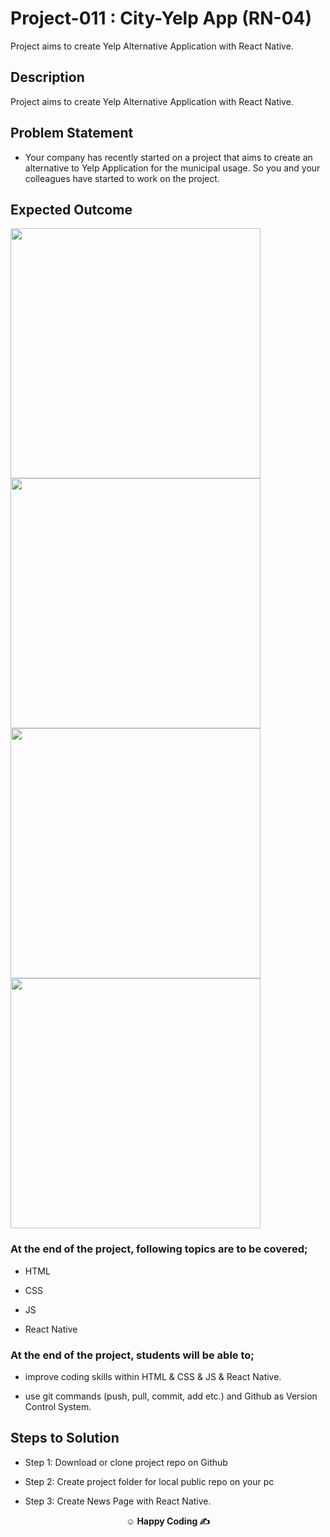 # Project-011 : City-Yelp App (RN-04)
Project aims to create Yelp Alternative Application with React Native.

## Description

Project aims to create Yelp Alternative Application with React Native.

## Problem Statement

- Your company has recently started on a project that aims to create an alternative to Yelp Application for the municipal usage. So you and your colleagues have started to work on the project.

## Expected Outcome

<img src= "Screenshot_1.jpg" width =400 > <img src= "Screenshot_2.jpg" width =400 >
<img src= "Screenshot_3.jpg" width =400 > <img src= "Screenshot_4.jpg" width =400 >



### At the end of the project, following topics are to be covered;

- HTML

- CSS

- JS

- React Native

### At the end of the project, students will be able to;

- improve coding skills within HTML & CSS & JS & React Native.

- use git commands (push, pull, commit, add etc.) and Github as Version Control System.

## Steps to Solution

- Step 1: Download or clone project repo on Github

- Step 2: Create project folder for local public repo on your pc

- Step 3: Create News Page with React Native.

**<p align="center">&#9786; Happy Coding &#9997;</p>**
